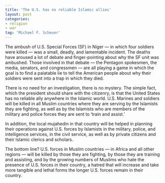 ```yaml
---
title: 'The U.S. has no reliable Islamic allies'
layout: post
categories:
- religion
- war
tag: 'Michael F. Scheuer'
---
```


The ambush of U.S. Special Forces (SF) in Niger — in which four soldiers were killed — was a small, deadly, and lamentable incident. The deaths have aroused a lot of debate and finger-pointing about why the SF unit was ambushed. Those involved in that debate — the Pentagon spokesmen, the media, senators, and congressmen — are all playing a game in which the goal is to find a palatable lie to tell the American people about why their soldiers were sent into a trap in which they died.  
  
There is no need for an investigation, there is no mystery. The simple fact, which the president should share with the citizenry, is that the United States has no reliable ally anywhere in the Islamic world. U.S. Marines and soldiers will be killed in all Muslim countries where they are serving by the Islamists they are fighting, as well as by the Islamists who are members of the military and police forces they are sent to ‘train and assist.’

In addition, the local mujahedin in that country will be helped in planning their operations against U.S. forces by Islamists in the military, police, and intelligence services, in the civil service, as well as by private citizens and their Islamic clerics and scholars.

The bottom line? U.S. forces in Muslim countries — in Africa and all other regions — will be killed by those they are fighting, by those they are training and assisting, and by the growing numbers of Muslims who hate the presence of U.S. forces in their country, a hatred that will increase and take more tangible and lethal forms the longer U.S. forces remain in their country.